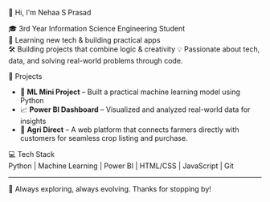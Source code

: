 👋 Hi, I'm Nehaa S Prasad  

🎓 3rd Year Information Science Engineering Student  
🌱 Learning new tech & building practical apps   
🛠️ Building projects that combine logic & creativity
💡 Passionate about tech, data, and solving real-world problems through code.

📌 Projects  
- 🤖 **ML Mini Project** – Built a practical machine learning model using Python  
- 📈 **Power BI Dashboard** – Visualized and analyzed real-world data for insights
- 🌾 **Agri Direct** – A web platform that connects farmers directly with customers for seamless crop listing and purchase.

💻 Tech Stack  
Python | Machine Learning | Power BI | HTML/CSS | JavaScript | Git

---

🧩 Always exploring, always evolving. Thanks for stopping by! 


<!---
Nehaa-Prasad/Nehaa-Prasad is a ✨ special ✨ repository because its `README.md` (this file) appears on your GitHub profile.
You can click the Preview link to take a look at your changes.
--->
